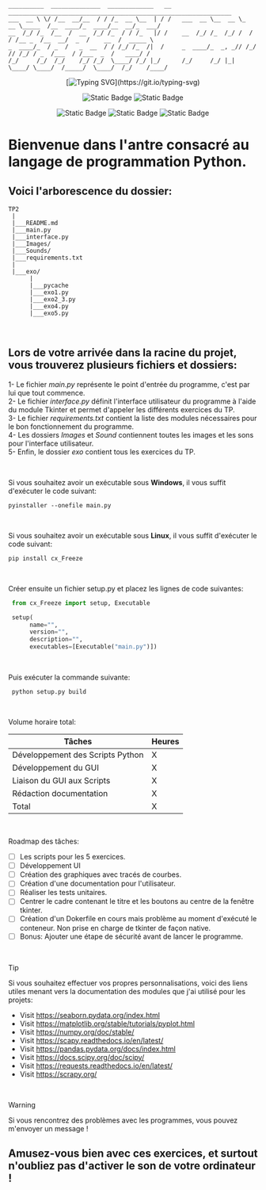 
    __________  ______________  _____________   __   _______________________________________________________________
    ___  __ \ \/ /__  __/__  / / /_  __ \__  | / /   ___  __ \__  __ \_  __ \_____  /__  ____/_  ____/__  __/_  ___/
    __  /_/ /_  /__  /  __  /_/ /_  / / /_   |/ /    __  /_/ /_  /_/ /  / / /__ _  /__  __/  _  /    __  /  _____ \ 
    _  ____/_  / _  /   _  __  / / /_/ /_  /|  /     _  ____/_  _, _// /_/ // /_/ / _  /___  / /___  _  /   ____/ / 
    /_/     /_/  /_/    /_/ /_/  \____/ /_/ |_/      /_/     /_/ |_| \____/ \____/  /_____/  \____/  /_/    /____/ 

<div align="center">

[![Typing SVG](https://readme-typing-svg.demolab.com?font=Fira+Code&pause=1000&color=F70000&center=true&vCenter=true&random=false&width=435&lines=Work+smarter%2C+not+harder+!)](https://git.io/typing-svg)

![Static Badge](https://img.shields.io/badge/Python-3776AB?style=for-the-badge&logo=Python&labelColor=black&color=%233776AB) ![Static Badge](https://img.shields.io/badge/SQLite-003B57?style=for-the-badge&logo=SQLite&labelColor=black&color=%23003B57)

![Static Badge](https://img.shields.io/badge/Linux-FCC624?style=for-the-badge&logo=Linux&labelColor=black&color=%23FCC624) ![Static Badge](https://img.shields.io/badge/Windows-0078D4?style=for-the-badge&logo=Windows&labelColor=black&color=%230078D4) ![Static Badge](https://img.shields.io/badge/Docker-2496ED?style=for-the-badge&logo=Docker&labelColor=black&color=%232496ED)

</div>

# Bienvenue dans l'antre consacré au langage de programmation Python.

## Voici l'arborescence du dossier:
    TP2
     |
     |___README.md
     |___main.py
     |___interface.py
     |___Images/
     |___Sounds/
     |___requirements.txt
     |
     |___exo/
          |
          |___pycache
          |___exo1.py
          |___exo2_3.py
          |___exo4.py
          |___exo5.py
     
<br>

## Lors de votre arrivée dans la racine du projet, vous trouverez plusieurs fichiers et dossiers:
  1- Le fichier *main.py* représente le point d'entrée du programme, c'est par lui que tout commence.<br>
  2- Le fichier *interface.py* définit l'interface utilisateur du programme à l'aide du module Tkinter et permet d'appeler les différents exercices du TP.<br>
  3- Le fichier *requirements.txt* contient la liste des modules nécessaires pour le bon fonctionnement du programme.<br>
  4- Les dossiers *Images* et *Sound* contiennent toutes les images et les sons pour l'interface utilisateur.<br>
  5- Enfin, le dossier *exo* contient tous les exercices du TP.

<br>

Si vous souhaitez avoir un exécutable sous **Windows**, il vous suffit d'exécuter le code suivant:
  ```shell
  pyinstaller --onefile main.py
  ```

<br>

Si vous souhaitez avoir un exécutable sous **Linux**, il vous suffit d'exécuter le code suivant:
  ```shell
  pip install cx_Freeze
  ```

<br>

Créer ensuite un fichier setup.py et placez les lignes de code suivantes:
  ```python
   from cx_Freeze import setup, Executable

   setup(
        name="",
        version="",
        description="",
        executables=[Executable("main.py")])
  ```

<br>

Puis exécuter la commande suivante:
  ```shell
   python setup.py build
  ```

<br>

Volume horaire total:

| Tâches  | Heures |
| ------------- | ------------- |
| Développement des Scripts Python  | X |
| Développement du GUI  | X |
| Liaison du GUI aux Scripts | X |
| Rédaction documentation| X |
| Total | X |

<br>

Roadmap des tâches:

- [ ] Les scripts pour les 5 exercices.
- [ ] Développement UI 
- [ ] Création des graphiques avec tracés de courbes.
- [ ] Création d'une documentation pour l'utilisateur.
- [ ] Réaliser les tests unitaires.
- [ ] Centrer le cadre contenant le titre et les boutons au centre de la fenêtre tkinter.
- [ ] Création d'un Dokerfile en cours mais problème au moment d'exécuté le conteneur. Non prise en charge de tkinter de façon native.
- [ ] Bonus: Ajouter une étape de sécurité avant de lancer le programme.

<br>

> [!TIP]
> Si vous souhaitez effectuer vos propres personnalisations, voici des liens utiles menant vers la documentation des modules que j'ai utilisé pour les projets:
>  - Visit https://seaborn.pydata.org/index.html
>  - Visit https://matplotlib.org/stable/tutorials/pyplot.html
>  - Visit https://numpy.org/doc/stable/
>  - Visit https://scapy.readthedocs.io/en/latest/
>  - Visit https://pandas.pydata.org/docs/index.html
>  - Visit https://docs.scipy.org/doc/scipy/
>  - Visit https://requests.readthedocs.io/en/latest/
>  - Visit https://scrapy.org/

<br>

> [!WARNING]
> Si vous rencontrez des problèmes avec les programmes, vous pouvez m'envoyer un message !

## Amusez-vous bien avec ces exercices, et surtout n'oubliez pas d'activer le son de votre ordinateur !
